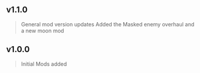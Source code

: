 ## v1.1.0
> General mod version updates
> Added the Masked enemy overhaul and a new moon mod

## v1.0.0
> Initial Mods added